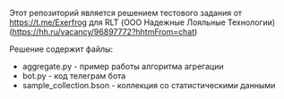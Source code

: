 Этот репозиторий является решением тестового задания от https://t.me/Exerfrog для RLT (ООО Надежные Лояльные Технологии) (https://hh.ru/vacancy/96897772?hhtmFrom=chat)

Решение содержит файлы:
  * aggregate.py - пример работы алгоритма агрегации
  * bot.py - код телеграм бота
  * sample_collection.bson - коллекция со статистическими данными
